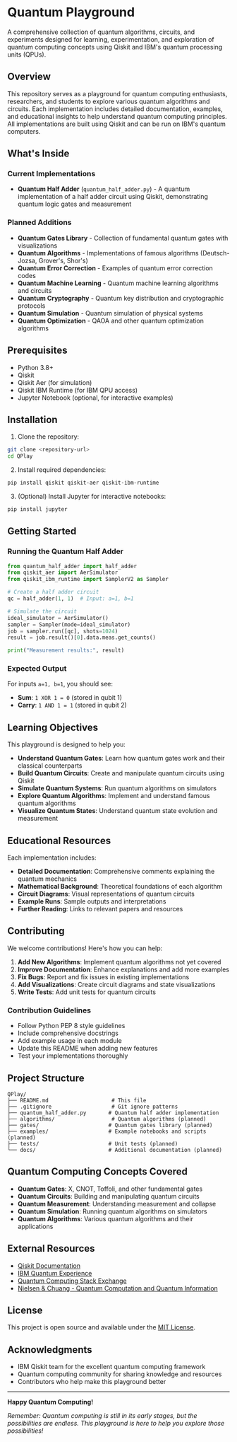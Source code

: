 # Quantum Playground

A comprehensive collection of quantum algorithms, circuits, and experiments designed for learning, experimentation, and exploration of quantum computing concepts using Qiskit and IBM's quantum processing units (QPUs).

## Overview

This repository serves as a playground for quantum computing enthusiasts, researchers, and students to explore various quantum algorithms and circuits. Each implementation includes detailed documentation, examples, and educational insights to help understand quantum computing principles. All implementations are built using Qiskit and can be run on IBM's quantum computers.

## What's Inside

### Current Implementations

- **Quantum Half Adder** (`quantum_half_adder.py`) - A quantum implementation of a half adder circuit using Qiskit, demonstrating quantum logic gates and measurement

### Planned Additions

- **Quantum Gates Library** - Collection of fundamental quantum gates with visualizations
- **Quantum Algorithms** - Implementations of famous algorithms (Deutsch-Jozsa, Grover's, Shor's)
- **Quantum Error Correction** - Examples of quantum error correction codes
- **Quantum Machine Learning** - Quantum machine learning algorithms and circuits
- **Quantum Cryptography** - Quantum key distribution and cryptographic protocols
- **Quantum Simulation** - Quantum simulation of physical systems
- **Quantum Optimization** - QAOA and other quantum optimization algorithms

## Prerequisites

- Python 3.8+
- Qiskit
- Qiskit Aer (for simulation)
- Qiskit IBM Runtime (for IBM QPU access)
- Jupyter Notebook (optional, for interactive examples)

## Installation

1. Clone the repository:
```bash
git clone <repository-url>
cd QPlay
```

2. Install required dependencies:
```bash
pip install qiskit qiskit-aer qiskit-ibm-runtime
```

3. (Optional) Install Jupyter for interactive notebooks:
```bash
pip install jupyter
```

## Getting Started

### Running the Quantum Half Adder

```python
from quantum_half_adder import half_adder
from qiskit_aer import AerSimulator
from qiskit_ibm_runtime import SamplerV2 as Sampler

# Create a half adder circuit
qc = half_adder(1, 1)  # Input: a=1, b=1

# Simulate the circuit
ideal_simulator = AerSimulator()
sampler = Sampler(mode=ideal_simulator)
job = sampler.run([qc], shots=1024)
result = job.result()[0].data.meas.get_counts()

print("Measurement results:", result)
```

### Expected Output
For inputs `a=1, b=1`, you should see:
- **Sum**: `1 XOR 1 = 0` (stored in qubit 1)
- **Carry**: `1 AND 1 = 1` (stored in qubit 2)

## Learning Objectives

This playground is designed to help you:

- **Understand Quantum Gates**: Learn how quantum gates work and their classical counterparts
- **Build Quantum Circuits**: Create and manipulate quantum circuits using Qiskit
- **Simulate Quantum Systems**: Run quantum algorithms on simulators
- **Explore Quantum Algorithms**: Implement and understand famous quantum algorithms
- **Visualize Quantum States**: Understand quantum state evolution and measurement

## Educational Resources

Each implementation includes:

- **Detailed Documentation**: Comprehensive comments explaining the quantum mechanics
- **Mathematical Background**: Theoretical foundations of each algorithm
- **Circuit Diagrams**: Visual representations of quantum circuits
- **Example Runs**: Sample outputs and interpretations
- **Further Reading**: Links to relevant papers and resources

## Contributing

We welcome contributions! Here's how you can help:

1. **Add New Algorithms**: Implement quantum algorithms not yet covered
2. **Improve Documentation**: Enhance explanations and add more examples
3. **Fix Bugs**: Report and fix issues in existing implementations
4. **Add Visualizations**: Create circuit diagrams and state visualizations
5. **Write Tests**: Add unit tests for quantum circuits

### Contribution Guidelines

- Follow Python PEP 8 style guidelines
- Include comprehensive docstrings
- Add example usage in each module
- Update this README when adding new features
- Test your implementations thoroughly

## Project Structure

```
QPlay/
├── README.md                    # This file
├── .gitignore                   # Git ignore patterns
├── quantum_half_adder.py       # Quantum half adder implementation
├── algorithms/                  # Quantum algorithms (planned)
├── gates/                      # Quantum gates library (planned)
├── examples/                   # Example notebooks and scripts (planned)
├── tests/                      # Unit tests (planned)
└── docs/                       # Additional documentation (planned)
```

## Quantum Computing Concepts Covered

- **Quantum Gates**: X, CNOT, Toffoli, and other fundamental gates
- **Quantum Circuits**: Building and manipulating quantum circuits
- **Quantum Measurement**: Understanding measurement and collapse
- **Quantum Simulation**: Running quantum algorithms on simulators
- **Quantum Algorithms**: Various quantum algorithms and their applications

## External Resources

- [Qiskit Documentation](https://qiskit.org/documentation/)
- [IBM Quantum Experience](https://quantum-computing.ibm.com/)
- [Quantum Computing Stack Exchange](https://quantumcomputing.stackexchange.com/)
- [Nielsen & Chuang - Quantum Computation and Quantum Information](https://www.cambridge.org/core/books/quantum-computation-and-quantum-information/)

## License

This project is open source and available under the [MIT License](LICENSE).

## Acknowledgments

- IBM Qiskit team for the excellent quantum computing framework
- Quantum computing community for sharing knowledge and resources
- Contributors who help make this playground better

---

**Happy Quantum Computing!**

*Remember: Quantum computing is still in its early stages, but the possibilities are endless. This playground is here to help you explore those possibilities!*
